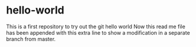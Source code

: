 # hello-world
This is a first repository to try out the git hello world
Now this read me file has been appended with this extra line to show a modification in a separate branch from master.
